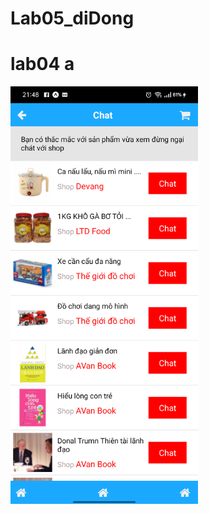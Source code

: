 # Lab05_diDong

# lab04 a

 <img src="./Anh bài làm/lab04_a.png" alt="Hình ảnh không tồn tại" width=300>
